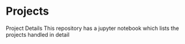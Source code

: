 # Projects
Project Details
This repository has a jupyter notebook which lists the projects handled in detail
